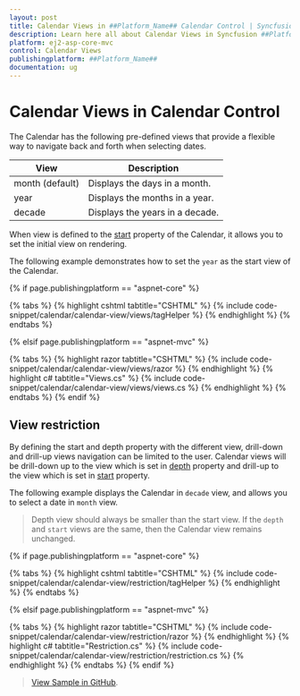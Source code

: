 ```yaml
---
layout: post
title: Calendar Views in ##Platform_Name## Calendar Control | Syncfusion
description: Learn here all about Calendar Views in Syncfusion ##Platform_Name## Calendar control of Syncfusion Essential JS 2 and more.
platform: ej2-asp-core-mvc
control: Calendar Views
publishingplatform: ##Platform_Name##
documentation: ug
---
```



# Calendar Views in Calendar Control

The Calendar has the following pre-defined views that provide a flexible way to navigate back and forth when selecting dates.

| **View** | **Description** |
| --- | --- |
| month (default) | Displays the days in a month. |
| year | Displays the months in a year. |
| decade | Displays the years in a decade. |

When view is defined to the [start](https://help.syncfusion.com/cr/aspnetcore-js2/Syncfusion.EJ2.Calendars.DatePicker.html#Syncfusion_EJ2_Calendars_DatePicker_Start) property of the Calendar, it allows you to set the initial view on rendering.

The following example demonstrates how to set the `year` as the start view of the Calendar.

{% if page.publishingplatform == "aspnet-core" %}

{% tabs %}
{% highlight cshtml tabtitle="CSHTML" %}
{% include code-snippet/calendar/calendar-view/views/tagHelper %}
{% endhighlight %}
{% endtabs %}

{% elsif page.publishingplatform == "aspnet-mvc" %}

{% tabs %}
{% highlight razor tabtitle="CSHTML" %}
{% include code-snippet/calendar/calendar-view/views/razor %}
{% endhighlight %}
{% highlight c# tabtitle="Views.cs" %}
{% include code-snippet/calendar/calendar-view/views/views.cs %}
{% endhighlight %}
{% endtabs %}
{% endif %}



## View restriction

By defining the start and depth property with the different view, drill-down and drill-up views navigation can be limited to the user. Calendar views will be drill-down up to the view which is set in [depth](https://help.syncfusion.com/cr/aspnetcore-js2/Syncfusion.EJ2.Calendars.Calendar.html#Syncfusion_EJ2_Calendars_Calendar_Depth) property and drill-up to the view which is set in [start](https://help.syncfusion.com/cr/aspnetcore-js2/Syncfusion.EJ2.Calendars.Calendar.html#Syncfusion_EJ2_Calendars_Calendar_Start) property.

The following example displays the Calendar in `decade` view, and allows you to select a date in `month` view.

> Depth view should always be smaller than the start view. If the `depth` and `start` views are the same, then the Calendar view remains unchanged.

{% if page.publishingplatform == "aspnet-core" %}

{% tabs %}
{% highlight cshtml tabtitle="CSHTML" %}
{% include code-snippet/calendar/calendar-view/restriction/tagHelper %}
{% endhighlight %}
{% endtabs %}

{% elsif page.publishingplatform == "aspnet-mvc" %}

{% tabs %}
{% highlight razor tabtitle="CSHTML" %}
{% include code-snippet/calendar/calendar-view/restriction/razor %}
{% endhighlight %}
{% highlight c# tabtitle="Restriction.cs" %}
{% include code-snippet/calendar/calendar-view/restriction/restriction.cs %}
{% endhighlight %}
{% endtabs %}
{% endif %}

> [View Sample in GitHub](https://github.com/SyncfusionExamples/ASP-NET-Core-UG-Examples/tree/main/Calendar/CalendarUGSample).